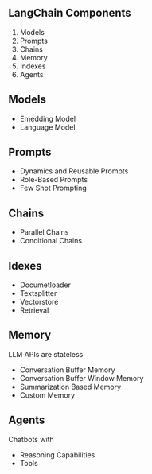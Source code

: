 ## LangChain Components
1. Models
2. Prompts
3. Chains
4. Memory
5. Indexes
6. Agents

## Models
- Emedding Model
- Language Model

## Prompts
- Dynamics and Reusable Prompts
- Role-Based Prompts
- Few Shot Prompting

## Chains
- Parallel Chains
- Conditional Chains

## Idexes
- Documetloader
- Textsplitter
- Vectorstore
- Retrieval

## Memory
LLM APIs are stateless
- Conversation Buffer Memory
- Conversation Buffer Window Memory
- Summarization Based Memory
- Custom Memory

## Agents
Chatbots with 
- Reasoning Capabilities
- Tools 